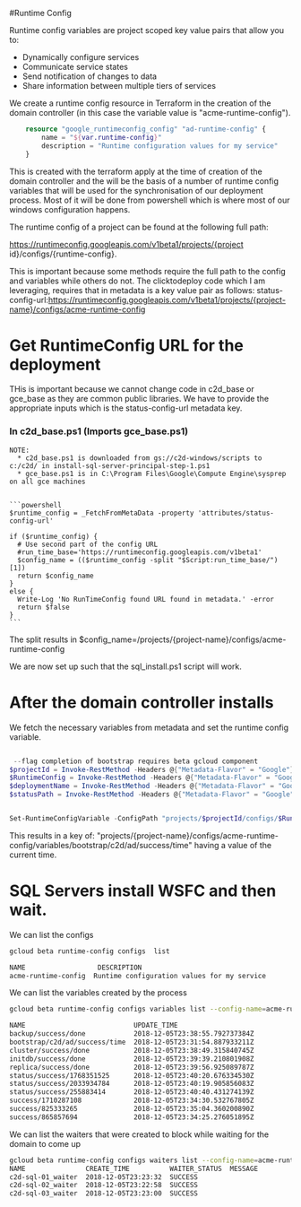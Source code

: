 #Runtime Config

Runtime config variables are project scoped key value pairs that allow you to:
  * Dynamically configure services
  * Communicate service states
  * Send notification of changes to data
  * Share information between multiple tiers of services

We create a runtime config resource in Terraform in the creation of the domain controller (in this case the variable value is "acme-runtime-config").

```terraform
    resource "google_runtimeconfig_config" "ad-runtime-config" {
        name = "${var.runtime-config}"
        description = "Runtime configuration values for my service"
    }

```

This is created with the terraform apply at the time of creation of the domain controller and the will be the basis of a number of runtime config variables that will be used for the synchronisation of our deployment process.  Most of it will be done from powershell which is where most of our windows configuration happens.

The runtime config of a project can be found at the following full path:

https://runtimeconfig.googleapis.com/v1beta1/projects/{project id}/configs/{runtime-config}. 

This is important because some methods require the full path to the config and variables while others do not.  The clicktodeploy code which I am leveraging, requires that in metadata is a key value pair as follows:
status-config-url:https://runtimeconfig.googleapis.com/v1beta1/projects/{project-name}/configs/acme-runtime-config


# Get RuntimeConfig URL for the deployment

THis is important because we cannot change code in c2d_base or gce_base as they are common public libraries.  We have to provide the appropriate inputs which is the status-config-url metadata key.

### In c2d_base.ps1  (Imports gce_base.ps1)
    NOTE: 
      * c2d_base.ps1 is downloaded from gs://c2d-windows/scripts to c:/c2d/ in install-sql-server-principal-step-1.ps1
      * gce_base.ps1 is in C:\Program Files\Google\Compute Engine\sysprep on all gce machines


    ```powershell
    $runtime_config = _FetchFromMetaData -property 'attributes/status-config-url'

    if ($runtime_config) {
      # Use second part of the config URL
      #run_time_base='https://runtimeconfig.googleapis.com/v1beta1'
      $config_name = (($runtime_config -split "$Script:run_time_base/")[1])
      return $config_name
    }
    else {
      Write-Log 'No RunTimeConfig found URL found in metadata.' -error
      return $false
    }
    ```
The split results in $config_name=/projects/{project-name}/configs/acme-runtime-config

We are now set up such that the sql_install.ps1 script will work.



# After the domain controller installs

We fetch the necessary variables from metadata and set the runtime config variable.

```powershell

 --flag completion of bootstrap requires beta gcloud component
$projectId = Invoke-RestMethod -Headers @{"Metadata-Flavor" = "Google"} -Uri http://169.254.169.254/computeMetadata/v1/instance/attributes/project-id
$RuntimeConfig = Invoke-RestMethod -Headers @{"Metadata-Flavor" = "Google"} -Uri http://169.254.169.254/computeMetadata/v1/instance/attributes/runtime-config
$deploymentName = Invoke-RestMethod -Headers @{"Metadata-Flavor" = "Google"} -Uri http://169.254.169.254/computeMetadata/v1/instance/attributes/deployment-name
$statusPath = Invoke-RestMethod -Headers @{"Metadata-Flavor" = "Google"} -Uri http://169.254.169.254/computeMetadata/v1/instance/attributes/status-variable-path


Set-RuntimeConfigVariable -ConfigPath "projects/$projectId/configs/$RuntimeConfig" -Variable bootstrap/$deploymentName/$statusPath/success/time -Text (Get-Date -Format g)

```

This results in a key of:
"projects/{project-name}/configs/acme-runtime-config/variables/bootstrap/c2d/ad/success/time" having a value of the current time.

# SQL Servers install WSFC and then wait.

We can list the configs
```bash
gcloud beta runtime-config configs  list

NAME                  DESCRIPTION
acme-runtime-config  Runtime configuration values for my service
```

We can list the variables created by the process
```bash
gcloud beta runtime-config configs variables list --config-name=acme-runtime-config

NAME                           UPDATE_TIME
backup/success/done            2018-12-05T23:38:55.792737384Z
bootstrap/c2d/ad/success/time  2018-12-05T23:31:54.887933211Z
cluster/success/done           2018-12-05T23:38:49.315840745Z
initdb/success/done            2018-12-05T23:39:39.210801908Z
replica/success/done           2018-12-05T23:39:56.925089787Z
status/success/1768351525      2018-12-05T23:40:20.676334530Z
status/success/2033934784      2018-12-05T23:40:19.905856083Z
status/success/255883414       2018-12-05T23:40:40.431274139Z
success/1710287108             2018-12-05T23:34:30.532767805Z
success/825333265              2018-12-05T23:35:04.360200890Z
success/865857694              2018-12-05T23:34:25.276051895Z
```

We can list the waiters that were created to block while waiting for the domain to come up

```bash
gcloud beta runtime-config configs waiters list --config-name=acme-runtime-config
NAME               CREATE_TIME          WAITER_STATUS  MESSAGE
c2d-sql-01_waiter  2018-12-05T23:23:32  SUCCESS
c2d-sql-02_waiter  2018-12-05T23:22:58  SUCCESS
c2d-sql-03_waiter  2018-12-05T23:23:00  SUCCESS
```



